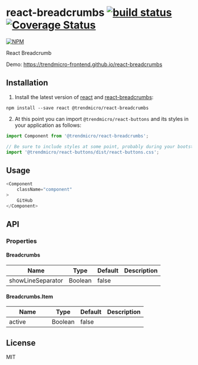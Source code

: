 # react-breadcrumbs [![build status](https://travis-ci.org/trendmicro-frontend/react-breadcrumbs.svg?branch=master)](https://travis-ci.org/trendmicro-frontend/react-breadcrumbs) [![Coverage Status](https://coveralls.io/repos/github/trendmicro-frontend/react-breadcrumbs/badge.svg?branch=master)](https://coveralls.io/github/trendmicro-frontend/react-breadcrumbs?branch=master)

[![NPM](https://nodei.co/npm/@trendmicro/react-breadcrumbs.png?downloads=true&stars=true)](https://nodei.co/npm/@trendmicro/react-breadcrumbs/)

React Breadcrumb

Demo: https://trendmicro-frontend.github.io/react-breadcrumbs

## Installation

1. Install the latest version of [react](https://github.com/facebook/react) and [react-breadcrumbs](https://github.com/trendmicro-frontend/react-breadcrumbs):

  ```
  npm install --save react @trendmicro/react-breadcrumbs
  ```

2. At this point you can import `@trendmicro/react-buttons` and its styles in your application as follows:

  ```js
  import Component from '@trendmicro/react-breadcrumbs';

  // Be sure to include styles at some point, probably during your bootstraping
  import '@trendmicro/react-buttons/dist/react-buttons.css';
  ```

## Usage

```js
<Component
    className="component"
>
    GitHub
</Component>
```


## API

### Properties

#### Breadcrumbs

<table class="table table-bordered table-striped">
  <thead>
    <tr>
      <th style="width: 100px;">Name</th>
      <th style="width: 50px;">Type</th>
      <th>Default</th>
      <th>Description</th>
    </tr>
  </thead>
  <tbody>
    <tr>
      <td>showLineSeparator</td>
      <td>Boolean</td>
      <td>false</td>
      <td></td>
    </tr>
  </tbody>
</table>

#### Breadcrumbs.Item

<table class="table table-bordered table-striped">
  <thead>
    <tr>
      <th style="width: 100px;">Name</th>
      <th style="width: 50px;">Type</th>
      <th>Default</th>
      <th>Description</th>
    </tr>
  </thead>
  <tbody>
    <tr>
      <td>active</td>
      <td>Boolean</td>
      <td>false</td>
      <td></td>
    </tr>
  </tbody>
</table>

## License

MIT
